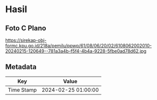 # Hasil

## Foto C Plano

https://sirekap-obj-formc.kpu.go.id/218a/pemilu/ppwp/61/08/06/20/02/6108062002010-20240215-120649--781a3a4b-f5f4-4b4a-9228-5fbe0ad78d62.jpg


## Metadata

| Key        | Value               |
| ---------- | ------------------- |
| Time Stamp | 2024-02-25 01:00:00 |



